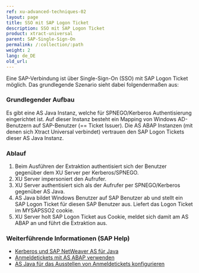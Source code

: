 ```yaml
---
ref: xu-advanced-techniques-02
layout: page
title: SSO mit SAP Logon Ticket
description: SSO mit SAP Logon Ticket
product: xtract-universal
parent: SAP-Single-Sign-On
permalink: /:collection/:path
weight: 2
lang: de_DE
old_url: 
---
```


Eine SAP-Verbindung ist über Single-Sign-On (SSO) mit SAP Logon Ticket möglich. Das grundlegende Szenario sieht dabei folgendermaßen aus:

### Grundlegender Aufbau
Es gibt eine AS Java Instanz, welche für SPNEGO/Kerberos Authentisierung eingerichtet ist. Auf dieser Instanz besteht ein Mapping von Windows AD-Benutzern auf SAP-Benutzer (== Ticket Issuer).
Die AS ABAP Instanzen (mit denen sich Xtract Universal verbindet) vertrauen den SAP Logon Tickets dieser AS Java Instanz.

### Ablauf
1. Beim Ausführen der Extraktion authentisiert sich der Benutzer gegenüber dem XU Server per Kerberos/SPNEGO.
2. XU Server impersoniert den Aufrufer.
3. XU Server authentisiert sich als der Aufrufer per SPNEGO/Kerberos gegenüber AS Java.
4. AS Java bildet Windows Benutzer auf SAP Benutzer ab und stellt ein SAP Logon Ticket für diesen SAP Benutzer aus. Liefert das Logon Ticket im MYSAPSSO2 cookie.
5. XU Server holt SAP Logon Ticket aus Cookie, meldet sich damit am AS ABAP an und führt die Extraktion aus.

### Weiterführende Informationen (SAP Help)
* [Kerberos und SAP NetWeaver AS für Java](https://help.sap.com/doc/saphelp_nw75/7.5.5/DE-DE/4c/8a4d292e2849a8b7cbd229be5c94a5/frameset.htm)
* [Anmeldetickets mit AS ABAP verwenden](https://help.sap.com/doc/saphelp_nw75/7.5.5/DE-DE/d0/dc33c460a243929b7ec120f55af101/frameset.htm)
* [AS Java für das Ausstellen von Anmeldetickets konfigurieren](https://help.sap.com/doc/saphelp_nw75/7.5.5/DE-DE/4a/412251343f2ab1e10000000a42189c/frameset.htm)
